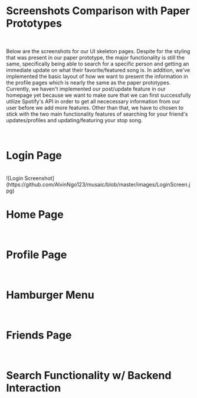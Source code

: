 <h1>Screenshots Comparison with Paper Prototypes</h1></br>
<p>Below are the screenshots for our UI skeleton pages. Despite for the styling that was present in our paper prototype, the major functionality is still the same, specifically being able to search for a specific person and getting an immediate update on what their favorite/featured song is. In addition, we've implemented the basic layout of how we want to present the information in the profile pages which is nearly the same as the paper prototypes. Currently, we haven't implemented our post/update feature in our homepage yet because we want to make sure that we can first successfully utilize Spotify's API in order to get all nececessary information from our user before we add more features. Other than that, we have to chosen to stick with the two main functionality features of searching for your friend's updates/profiles and updating/featuring your stop song.</p></br>

<h1>Login Page</h1></br>
![Login Screenshot](https://github.com/AlvinNgo123/musaic/blob/master/images/LoginScreen.jpg)
<h1>Home Page</h1></br>

<h1>Profile Page</h1></br>

<h1>Hamburger Menu</h1></br>

<h1>Friends Page</h1></br>

<h1>Search Functionality w/ Backend Interaction</h1></br> 


